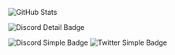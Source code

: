 <img
  alt="GitHub Stats"
  src="https://github-readme-stats.vercel.app/api?username=TaYaKi71751&show_icons=true&theme=aura"
  href="https://github.com/TaYaKi71751" />

<img
  alt="Discord Detail Badge"
  src="https://lanyard-profile-readme.vercel.app/api/395213788481323012"
  href="https://discord.com/users/395213788481323012" />

<img 
  alt="Discord Simple Badge"
  src="https://dcbadge.vercel.app/api/shield/395213788481323012?style=flat" 
  href="https://discord.com/users/395213788481323012" />
<img 
  alt="Twitter Simple Badge"
  src="https://badgen.net/badge/icon/twitter?icon=twitter&label"
  href="https://twitter.com/Taiki_desuyo" />

